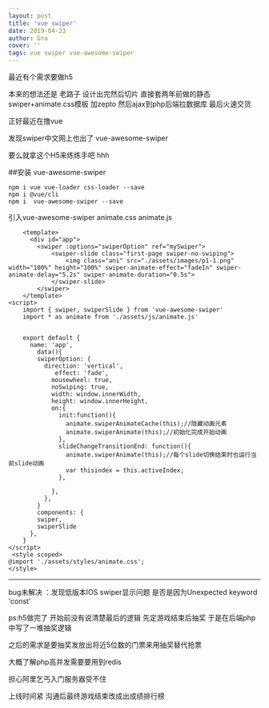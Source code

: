 ```yaml
---
layout: post
title: 'vue swiper'
date: 2019-04-23
author: Gra
cover: ''
tags: vue swiper vue-awesome-swiper
---
```


最近有个需求要做h5

本来的想法还是 老路子 设计出完然后切片 直接套两年前做的静态swiper+animate.css模板 加zepto 然后ajax到php后端拉数据库 最后火速交货

正好最近在撸vue 

发现swiper中文网上也出了 vue-awesome-swiper 

要么就拿这个H5来练练手吧 hhh

##安装 vue-awesome-swiper 

```
npm i vue vue-loader css-loader --save
npm i @vue/cli
npm i  vue-awesome-swiper --save
```

引入vue-awesome-swiper animate.css animate.js

```
    <template>
      <div id="app">
        <swiper :options="swiperOption" ref="mySwiper">
            <swiper-slide class="first-page swiper-no-swiping">
                <img class="ani" src="./assets/images/p1-1.png" width="100%" height="100%" swiper-animate-effect="fadeIn" swiper-animate-delay="5.2s" swiper-animate-duration="0.5s">
            </swiper-slide>
        </swiper>
    </template>
<script>
    import { swiper, swiperSlide } from 'vue-awesome-swiper'
    import * as animate from './assets/js/animate.js'
    
    
    export default {
      name: 'app',
        data(){
        swiperOption: {
          direction: 'vertical',
             effect: 'fade',
            mousewheel: true,
            noSwiping: true,
            width: window.innerWidth,
            height: window.innerHeight,
            on:{
              init:function(){
                animate.swiperAnimateCache(this);//隐藏动画元素
                animate.swiperAnimate(this);//初始化完成开始动画
              },
              slideChangeTransitionEnd: function(){
                animate.swiperAnimate(this);//每个slide切换结束时也运行当前slide动画
                var thisindex = this.activeIndex;
              },
    
            },
          },
        }
        components: {
        swiper,
        swiperSlide
      },
    }
</script>   
 <style scoped>
@import './assets/styles/animate.css';
</style>
```

---

bug未解决 ：发现低版本IOS swiper显示问题  是否是因为Unexpected keyword 'const' [](https://segmentfault.com/a/1190000016334023)

ps:h5做完了 开始前没有说清楚最后的逻辑 先定游戏结束后抽奖 于是在后端php中写了一堆抽奖逻辑 

之后的需求是要抽奖发放出将近5位数的门票来用抽奖替代抢票

大概了解php高并发需要要用到redis 

担心阿里乞丐入门服务器受不住 

上线时间紧 沟通后最终游戏结束改成出成绩排行榜
